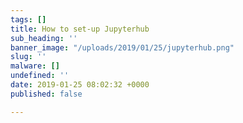 ```yaml
---
tags: []
title: How to set-up Jupyterhub
sub_heading: ''
banner_image: "/uploads/2019/01/25/jupyterhub.png"
slug: ''
malware: []
undefined: ''
date: 2019-01-25 08:02:32 +0000
published: false

---
```

